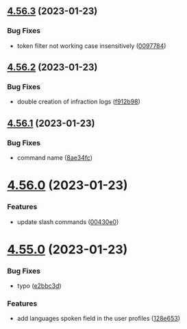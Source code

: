## [4.56.3](https://github.com/onesoft-sudo/sudobot/compare/v4.56.2...v4.56.3) (2023-01-23)


### Bug Fixes

* token filter not working case insensitively ([0097784](https://github.com/onesoft-sudo/sudobot/commit/0097784ff66f665e071649abed16d116aa475bbd))



## [4.56.2](https://github.com/onesoft-sudo/sudobot/compare/v4.56.1...v4.56.2) (2023-01-23)


### Bug Fixes

* double creation of infraction logs ([f912b98](https://github.com/onesoft-sudo/sudobot/commit/f912b984d5c0ef3a70983fc09910d27d23ceecc8))



## [4.56.1](https://github.com/onesoft-sudo/sudobot/compare/v4.56.0...v4.56.1) (2023-01-23)


### Bug Fixes

* command name ([8ae34fc](https://github.com/onesoft-sudo/sudobot/commit/8ae34fc63ae032f489e4745b6b1870619c36087a))



# [4.56.0](https://github.com/onesoft-sudo/sudobot/compare/v4.55.0...v4.56.0) (2023-01-23)


### Features

* update slash commands ([00430e0](https://github.com/onesoft-sudo/sudobot/commit/00430e0fbaee6c9737ae2bd04a20428cb89c390d))



# [4.55.0](https://github.com/onesoft-sudo/sudobot/compare/v4.54.2...v4.55.0) (2023-01-23)


### Bug Fixes

* typo ([e2bbc3d](https://github.com/onesoft-sudo/sudobot/commit/e2bbc3d460c072711f5d09e18f0322038d695cb9))


### Features

* add languages spoken field in the user profiles ([128e653](https://github.com/onesoft-sudo/sudobot/commit/128e6538cff68697bcbccef09174ce6c6439db26))



